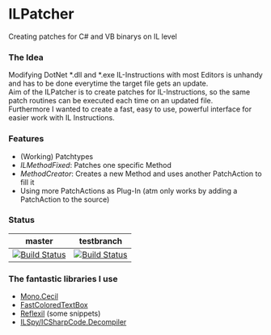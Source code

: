 # ILPatcher
Creating patches for C# and VB binarys on IL level

### The Idea
Modifying DotNet \*.dll and \*.exe IL-Instructions with most Editors is unhandy and has to be done everytime the target file gets an update.  
Aim of the ILPatcher is to create patches for IL-Instructions, so the same patch routines can be executed each time on an updated file.  
Furthermore I wanted to create a fast, easy to use, powerful interface for easier work with IL Instructions.

### Features
- (Working) Patchtypes
 - *ILMethodFixed*: Patches one specific Method
 - *MethodCreator*: Creates a new Method and uses another PatchAction to fill it
- Using more PatchActions as Plug-In (atm only works by adding a PatchAction to the source)

### Status
|master|testbranch|
|:--:|:--:|
|[![Build Status](https://travis-ci.org/Splamy/ILPatcher.svg?branch=master)](https://travis-ci.org/Splamy/ILPatcher)|[![Build Status](https://travis-ci.org/Splamy/ILPatcher.svg?branch=testbranch)](https://travis-ci.org/Splamy/ILPatcher)|

### The fantastic libraries I use
- [Mono.Cecil](https://github.com/jbevain/cecil)
- [FastColoredTextBox](https://github.com/PavelTorgashov/FastColoredTextBox)
- [Reflexil](https://github.com/sailro/reflexil) (some snippets)
- [ILSpy/ICSharpCode.Decompiler](https://github.com/icsharpcode/ILSpy)
